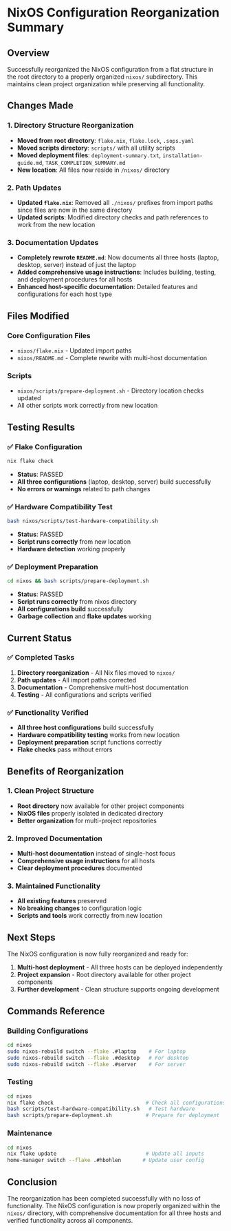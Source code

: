 # NixOS Configuration Reorganization Summary

## Overview
Successfully reorganized the NixOS configuration from a flat structure in the root directory to a properly organized `nixos/` subdirectory. This maintains clean project organization while preserving all functionality.

## Changes Made

### 1. Directory Structure Reorganization
- **Moved from root directory**: `flake.nix`, `flake.lock`, `.sops.yaml`
- **Moved scripts directory**: `scripts/` with all utility scripts
- **Moved deployment files**: `deployment-summary.txt`, `installation-guide.md`, `TASK_COMPLETION_SUMMARY.md`
- **New location**: All files now reside in `/nixos/` directory

### 2. Path Updates
- **Updated `flake.nix`**: Removed all `./nixos/` prefixes from import paths since files are now in the same directory
- **Updated scripts**: Modified directory checks and path references to work from the new location

### 3. Documentation Updates
- **Completely rewrote `README.md`**: Now documents all three hosts (laptop, desktop, server) instead of just the laptop
- **Added comprehensive usage instructions**: Includes building, testing, and deployment procedures for all hosts
- **Enhanced host-specific documentation**: Detailed features and configurations for each host type

## Files Modified

### Core Configuration Files
- `nixos/flake.nix` - Updated import paths
- `nixos/README.md` - Complete rewrite with multi-host documentation

### Scripts
- `nixos/scripts/prepare-deployment.sh` - Directory location checks updated
- All other scripts work correctly from new location

## Testing Results

### ✅ Flake Configuration
```bash
nix flake check
```
- **Status**: PASSED
- **All three configurations** (laptop, desktop, server) build successfully
- **No errors or warnings** related to path changes

### ✅ Hardware Compatibility Test
```bash
bash nixos/scripts/test-hardware-compatibility.sh
```
- **Status**: PASSED
- **Script runs correctly** from new location
- **Hardware detection** working properly

### ✅ Deployment Preparation
```bash
cd nixos && bash scripts/prepare-deployment.sh
```
- **Status**: PASSED
- **Script runs correctly** from nixos directory
- **All configurations build** successfully
- **Garbage collection** and **flake updates** working

## Current Status

### ✅ Completed Tasks
1. **Directory reorganization** - All Nix files moved to `nixos/`
2. **Path updates** - All import paths corrected
3. **Documentation** - Comprehensive multi-host documentation
4. **Testing** - All configurations and scripts verified

### ✅ Functionality Verified
- **All three host configurations** build successfully
- **Hardware compatibility testing** works from new location
- **Deployment preparation** script functions correctly
- **Flake checks** pass without errors

## Benefits of Reorganization

### 1. Clean Project Structure
- **Root directory** now available for other project components
- **NixOS files** properly isolated in dedicated directory
- **Better organization** for multi-project repositories

### 2. Improved Documentation
- **Multi-host documentation** instead of single-host focus
- **Comprehensive usage instructions** for all hosts
- **Clear deployment procedures** documented

### 3. Maintained Functionality
- **All existing features** preserved
- **No breaking changes** to configuration logic
- **Scripts and tools** work correctly from new location

## Next Steps

The NixOS configuration is now fully reorganized and ready for:

1. **Multi-host deployment** - All three hosts can be deployed independently
2. **Project expansion** - Root directory available for other project components
3. **Further development** - Clean structure supports ongoing development

## Commands Reference

### Building Configurations
```bash
cd nixos
sudo nixos-rebuild switch --flake .#laptop    # For laptop
sudo nixos-rebuild switch --flake .#desktop   # For desktop
sudo nixos-rebuild switch --flake .#server    # For server
```

### Testing
```bash
cd nixos
nix flake check                              # Check all configurations
bash scripts/test-hardware-compatibility.sh   # Test hardware
bash scripts/prepare-deployment.sh           # Prepare for deployment
```

### Maintenance
```bash
cd nixos
nix flake update                             # Update all inputs
home-manager switch --flake .#hbohlen       # Update user config
```

## Conclusion

The reorganization has been completed successfully with no loss of functionality. The NixOS configuration is now properly organized within the `nixos/` directory, with comprehensive documentation for all three hosts and verified functionality across all components.